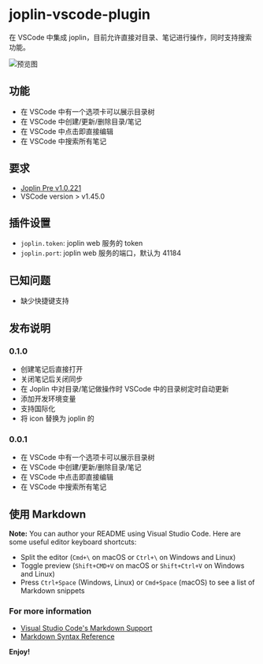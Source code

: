 # joplin-vscode-plugin

在 VSCode 中集成 joplin，目前允许直接对目录、笔记进行操作，同时支持搜索功能。

![预览图](https://cdn.jsdelivr.net/gh/rxliuli/img-bed/20200623085740.png)

## 功能

- 在 VSCode 中有一个选项卡可以展示目录树
- 在 VSCode 中创建/更新/删除目录/笔记
- 在 VSCode 中点击即直接编辑
- 在 VSCode 中搜索所有笔记

## 要求

- [Joplin Pre v1.0.221](https://github.com/laurent22/joplin/releases/tag/v1.0.221)
- VSCode version > v1.45.0

## 插件设置

- `joplin.token`: joplin web 服务的 token
- `joplin.port`: joplin web 服务的端口，默认为 41184

## 已知问题

- 缺少快捷键支持

## 发布说明

### 0.1.0

- 创建笔记后直接打开
- 关闭笔记后关闭同步
- 在 Joplin 中对目录/笔记做操作时 VSCode 中的目录树定时自动更新
- 添加开发环境变量
- 支持国际化
- 将 icon 替换为 joplin 的

### 0.0.1

- 在 VSCode 中有一个选项卡可以展示目录树
- 在 VSCode 中创建/更新/删除目录/笔记
- 在 VSCode 中点击即直接编辑
- 在 VSCode 中搜索所有笔记

## 使用 Markdown

**Note:** You can author your README using Visual Studio Code. Here are some useful editor keyboard shortcuts:

- Split the editor (`Cmd+\` on macOS or `Ctrl+\` on Windows and Linux)
- Toggle preview (`Shift+CMD+V` on macOS or `Shift+Ctrl+V` on Windows and Linux)
- Press `Ctrl+Space` (Windows, Linux) or `Cmd+Space` (macOS) to see a list of Markdown snippets

### For more information

- [Visual Studio Code's Markdown Support](http://code.visualstudio.com/docs/languages/markdown)
- [Markdown Syntax Reference](https://help.github.com/articles/markdown-basics/)

**Enjoy!**
